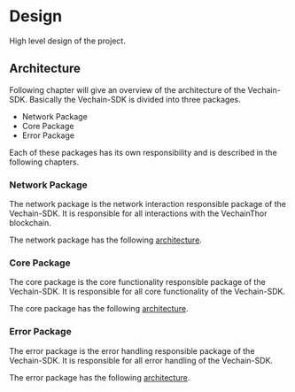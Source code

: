# Design
High level design of the project.

## Architecture

Following chapter will give an overview of the architecture of the Vechain-SDK.
Basically the Vechain-SDK is divided into three packages.

* Network Package
* Core Package
* Error Package

Each of these packages has its own responsibility and is described in the following chapters.

### Network Package
The network package is the network interaction responsible package of the Vechain-SDK.
It is responsible for all interactions with the VechainThor blockchain.

The network package has the following [architecture](./diagrams/architecture/network-package.md).

### Core Package
The core package is the core functionality responsible package of the Vechain-SDK.
It is responsible for all core functionality of the Vechain-SDK.

The core package has the following [architecture](./diagrams/architecture/core-package.md).

### Error Package
The error package is the error handling responsible package of the Vechain-SDK.
It is responsible for all error handling of the Vechain-SDK.

The error package has the following [architecture](./diagrams/architecture/error-package.md).

